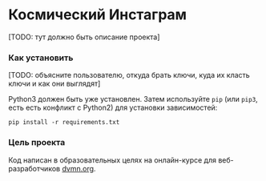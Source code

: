 # Космический Инстаграм

[TODO: тут должно быть описание проекта]

### Как установить

[TODO: объясните пользователю, откуда брать ключи, куда их класть ключи и как они выглядят]

Python3 должен быть уже установлен.
Затем используйте `pip` (или `pip3`, есть есть конфликт с Python2) для установки зависимостей:
```
pip install -r requirements.txt
```

### Цель проекта

Код написан в образовательных целях на онлайн-курсе для веб-разработчиков [dvmn.org](https://dvmn.org/).
